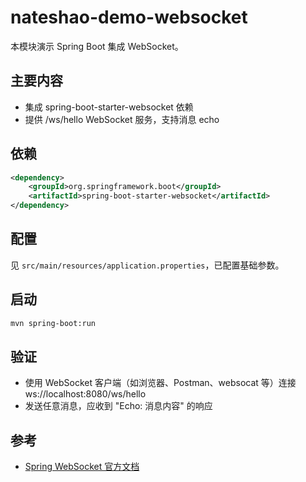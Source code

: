 # nateshao-demo-websocket

本模块演示 Spring Boot 集成 WebSocket。

## 主要内容
- 集成 spring-boot-starter-websocket 依赖
- 提供 /ws/hello WebSocket 服务，支持消息 echo

## 依赖
```xml
<dependency>
    <groupId>org.springframework.boot</groupId>
    <artifactId>spring-boot-starter-websocket</artifactId>
</dependency>
```

## 配置
见 `src/main/resources/application.properties`，已配置基础参数。

## 启动
```bash
mvn spring-boot:run
```

## 验证
- 使用 WebSocket 客户端（如浏览器、Postman、websocat 等）连接 ws://localhost:8080/ws/hello
- 发送任意消息，应收到 "Echo: 消息内容" 的响应

## 参考
- [Spring WebSocket 官方文档](https://docs.spring.io/spring-framework/docs/current/reference/html/web.html#websocket) 
